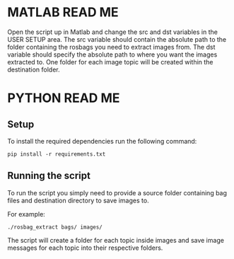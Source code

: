# MATLAB READ ME
Open the script up in Matlab and change the src and dst variables in the USER SETUP area. The src variable should contain the absolute path to the folder containing the rosbags you need to extract images from. The dst variable should specify the absolute path to where you want the images extracted to. One folder for each image topic will be created within the destination folder.


# PYTHON READ ME
## Setup

To install the required dependencies run the following command:

```
pip install -r requirements.txt
```

## Running the script

To run the script you simply need to provide a source folder containing bag files and destination directory to save images to.

For example:

```
./rosbag_extract bags/ images/
```

The script will create a folder for each topic inside images and save image messages for each topic into their respective folders.
